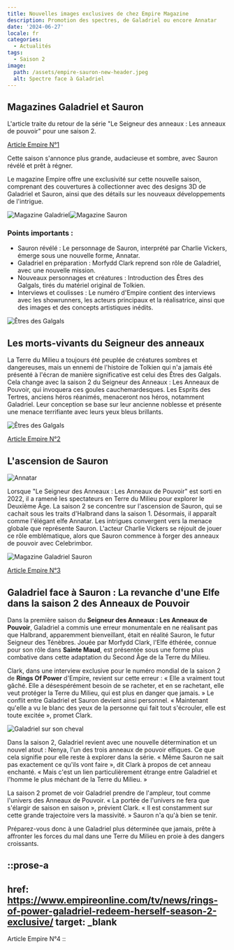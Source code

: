 ```yaml
---
title: Nouvelles images exclusives de chez Empire Magazine
description: Promotion des spectres, de Galadriel ou encore Annatar
date: '2024-06-27'
locale: fr
categories:
  - Actualités
tags:
  - Saison 2
image:
  path: /assets/empire-sauron-new-header.jpeg
  alt: Spectre face à Galadriel
---
```


## Magazines Galadriel et Sauron

L'article traite du retour de la série "Le Seigneur des anneaux : Les anneaux de pouvoir" pour une saison 2.

[Article Empire N°1](https://www.empireonline.com/tv/news/rings-of-power-season-2-covers-revealed/)

Cette saison s'annonce plus grande, audacieuse et sombre, avec Sauron révélé et prêt à régner.

Le magazine Empire offre une exclusivité sur cette nouvelle saison, comprenant des couvertures à collectionner avec des designs 3D de Galadriel et Sauron, ainsi que des détails sur les nouveaux développements de l'intrigue.

![Magazine Galadriel](/assets/empire-galadriel.jpg)![Magazine Sauron](/assets/empire-sauron.jpg)

### Points importants :

- Sauron révélé : Le personnage de Sauron, interprété par Charlie Vickers, émerge sous une nouvelle forme, Annatar.
- Galadriel en préparation : Morfydd Clark reprend son rôle de Galadriel, avec une nouvelle mission.
- Nouveaux personnages et créatures : Introduction des Êtres des Galgals, tirés du matériel original de Tolkien.
- Interviews et coulisses : Le numéro d'Empire contient des interviews avec les showrunners, les acteurs principaux et la réalisatrice, ainsi que des images et des concepts artistiques inédits.

![Êtres des Galgals](/assets/empire-barrow-wight.jpeg)

## Les morts-vivants du Seigneur des anneaux

La Terre du Milieu a toujours été peuplée de créatures sombres et dangereuses, mais un ennemi de l'histoire de Tolkien qui n'a jamais été présenté à l'écran de manière significative est celui des Êtres des Galgals. Cela change avec la saison 2 du Seigneur des Anneaux : Les Anneaux de Pouvoir, qui invoquera ces goules cauchemardesques. Les Esprits des Tertres, anciens héros réanimés, menaceront nos héros, notamment Galadriel. Leur conception se base sur leur ancienne noblesse et présente une menace terrifiante avec leurs yeux bleus brillants.

![Êtres des Galgals](/assets/empire-barrow-wight-header.jpeg)

[Article Empire N°2](https://www.empireonline.com/tv/news/lord-of-the-rings-barrow-wights-rings-of-power-season-2-exclusive/)

## L'ascension de Sauron

![Annatar](/assets/empire-sauron-new-header.jpeg)

Lorsque "Le Seigneur des Anneaux : Les Anneaux de Pouvoir" est sorti en 2022, il a ramené les spectateurs en Terre du Milieu pour explorer le Deuxième Âge. La saison 2 se concentre sur l'ascension de Sauron, qui se cachait sous les traits d'Halbrand dans la saison 1. Désormais, il apparaît comme l'élégant elfe Annatar. Les intrigues convergent vers la menace globale que représente Sauron. L'acteur Charlie Vickers se réjouit de jouer ce rôle emblématique, alors que Sauron commence à forger des anneaux de pouvoir avec Celebrimbor.

![Magazine Galadriel Sauron](/assets/empire-galadriel-sauron.jpg)

[Article Empire N°3](https://www.empireonline.com/tv/news/rings-of-power-season-2-rise-of-sauron-exclusive/)

## **Galadriel face à Sauron : La revanche d'une Elfe dans la saison 2 des Anneaux de Pouvoir**

Dans la première saison du **Seigneur des Anneaux : Les Anneaux de Pouvoir**, Galadriel a commis une erreur monumentale en ne réalisant pas que Halbrand, apparemment bienveillant, était en réalité Sauron, le futur Seigneur des Ténèbres. Jouée par Morfydd Clark, l'Elfe éthérée, connue pour son rôle dans **Sainte Maud**, est présentée sous une forme plus combative dans cette adaptation du Second Âge de la Terre du Milieu.

Clark, dans une interview exclusive pour le numéro mondial de la saison 2 de **Rings Of Power** d'Empire, revient sur cette erreur : « Elle a vraiment tout gâché. Elle a désespérément besoin de se racheter, et en se rachetant, elle veut protéger la Terre du Milieu, qui est plus en danger que jamais. » Le conflit entre Galadriel et Sauron devient ainsi personnel. « Maintenant qu'elle a vu le blanc des yeux de la personne qui fait tout s'écrouler, elle est toute excitée », promet Clark.

![Galadriel sur son cheval](/assets/galadriel-horse-header.jpeg)

Dans la saison 2, Galadriel revient avec une nouvelle détermination et un nouvel atout : Nenya, l'un des trois anneaux de pouvoir elfiques. Ce que cela signifie pour elle reste à explorer dans la série. « Même Sauron ne sait pas exactement ce qu'ils vont faire », dit Clark à propos de cet anneau enchanté. « Mais c'est un lien particulièrement étrange entre Galadriel et l'homme le plus méchant de la Terre du Milieu. »

La saison 2 promet de voir Galadriel prendre de l'ampleur, tout comme l'univers des Anneaux de Pouvoir. « La portée de l'univers ne fera que s'élargir de saison en saison », prévient Clark. « Il est constamment sur cette grande trajectoire vers la massivité. » Sauron n'a qu'à bien se tenir.

Préparez-vous donc à une Galadriel plus déterminée que jamais, prête à affronter les forces du mal dans une Terre du Milieu en proie à des dangers croissants.

::prose-a
---
href: https://www.empireonline.com/tv/news/rings-of-power-galadriel-redeem-herself-season-2-exclusive/
target: _blank
---
Article Empire N°4
::
